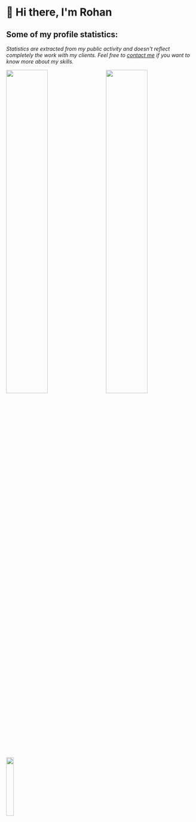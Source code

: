 # 👋 Hi there, I'm Rohan

## Some of my profile statistics:
<p>
  <i>Statistics are extracted from my public activity and doesn't reflect completely the work with my clients. Feel free to <a href="" target="_blank">contact me</a> if you want to know more about my skills.</i>
</p>
<div>
  <img align="left" width="47%" src="https://github-readme-stats.vercel.app/api?username=rohanlaub&show_icons=true&theme=gruvbox" />
  <img align="right" width="47%" src="https://github-readme-stats.vercel.app/api/top-langs/?username=rohanlaub&layout=compact" />
</div>

<img align="left" width="20%" src="https://raw.githubusercontent.com/bablubambal/All_logo_and_pictures/1ac69ce5fbc389725f16f989fa53c62d6e1b4883/programming%20languages/python.svg"/>
